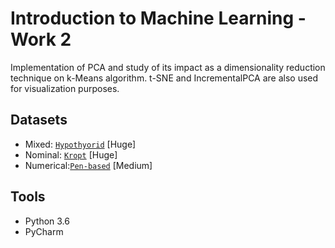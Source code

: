 # Introduction to Machine Learning - Work 2

Implementation of PCA and study of its impact as a dimensionality reduction technique on k-Means algorithm. t-SNE and IncrementalPCA are also used for visualization purposes.

## Datasets

- Mixed: [`Hypothyorid`](datasets/hypothyroid.arff) [Huge]
- Nominal: [`Kropt`](datasets/kropt.arff) [Huge] 
- Numerical:[`Pen-based`](datasets/pen-based.arff) [Medium]

## Tools

- Python 3.6
- PyCharm
